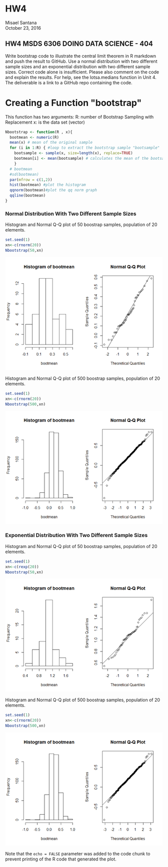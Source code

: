 # HW4
Misael Santana  
October 23, 2016  



## HW4  MSDS 6306 DOING DATA SCIENCE - 404
 

Write bootstrap code to illustrate the central limit theorem in R markdown and push the result to GitHub. Use a normal distribution with two different sample sizes and an exponential distribution with two different sample sizes. Correct code alone is insufficient. Please also comment on the code and explain the results. For help, see the lotsa.medians function in Unit 4. The deliverable is a link to a GitHub repo containing the code.

# Creating a Function "bootstrap"

This function has two arguments:
  R: number of Bootstrap Sampling with Replacement
  x: is the data set (vector)


```r
Nbootstrap <- function(R , x){
  bootmean <- numeric(R)
  mean(x) # mean of the original sample
  for (i in 1:R) { #loop to extract the bootstrap sample "bootsample" 
    bootsample <- sample(x, size=length(x), replace=TRUE)
    bootmean[i] <- mean(bootsample) # calculates the mean of the bootsample and save it in the vector bootmean
    }
  # bootmean
  #sd(bootmean)
  par(mfrow = c(1,2))
  hist(bootmean) #plot the histogram
  qqnorm(bootmean)#plot the qq norm graph
  qqline(bootmean)  
}
```

### Normal Distribution With Two Different Sample Sizes

Histogram and Normal Q-Q plot of 50 boostrap samples, population of 20 elements.
 

```r
set.seed(1)
xn<-c(rnorm(20))
Nbootstrap(50,xn)
```

![](HW4_files/figure-html/unnamed-chunk-2-1.png)<!-- -->

Histogram and Normal Q-Q plot of 500 boostrap samples, population of 20 elements.
 

```r
set.seed(1)
xn<-c(rnorm(20))
Nbootstrap(500,xn)
```

![](HW4_files/figure-html/unnamed-chunk-3-1.png)<!-- -->

### Exponential Distribution With Two Different Sample Sizes

Histogram and Normal Q-Q plot of 50 boostrap samples, population of 20 elements.
 

```r
set.seed(1)
xn<-c(rexp(20))
Nbootstrap(50,xn)
```

![](HW4_files/figure-html/unnamed-chunk-4-1.png)<!-- -->


Histogram and Normal Q-Q plot of 500 boostrap samples, population of 20 elements.
 

```r
set.seed(1)
xn<-c(rnorm(20))
Nbootstrap(500,xn)
```

![](HW4_files/figure-html/unnamed-chunk-5-1.png)<!-- -->


Note that the `echo = FALSE` parameter was added to the code chunk to prevent printing of the R code that generated the plot.
